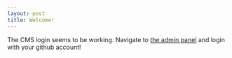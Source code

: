 ```yaml
---
layout: post
title: Welcome!
---
```

The CMS login seems to be working. Navigate to [the admin panel](https://kakka0903.github.io/jekyll-netlify-cms/admin) and login with your github account!